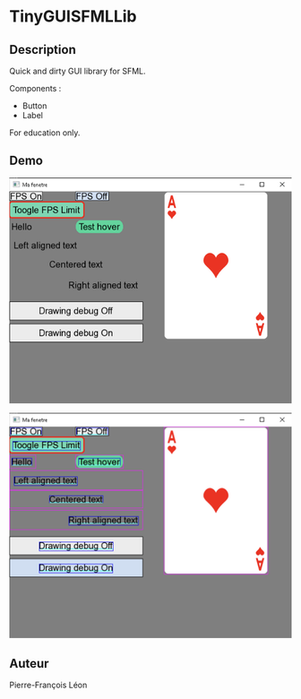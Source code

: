 #  TinyGUISFMLLib

## Description

Quick and dirty GUI library for SFML.

Components :

- Button
- Label

For education only.

## Demo

![Basic interface](./img/demo01_01.png)

![Basic interface - debug](./img/demo01_02.png)

## Auteur

Pierre-François Léon
